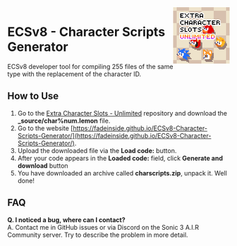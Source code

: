 <img src="images/favicon.png" align="right" />

# ECSv8 - Character Scripts Generator

ECSv8 developer tool for compiling 255 files of the same type with the replacement of the character ID.

## How to Use

1. Go to the [Extra Character Slots - Unlimited](https://github.com/fadeinside/s3air-extra-character-slots-unlimited) repository and download the **_source/char%num.lemon** file.
2. Go to the website [https://fadeinside.github.io/ECSv8-Character-Scripts-Generator/](https://fadeinside.github.io/ECSv8-Character-Scripts-Generator/).
3. Upload the downloaded file via the **Load code:** button.
4. After your code appears in the **Loaded code:** field, click **Generate and download** button
5. You have downloaded an archive called **charscripts.zip**, unpack it. Well done!

## FAQ

**Q. I noticed a bug, where can I contact?**  
A. Contact me in GitHub issues or via Discord on the Sonic 3 A.I.R Community server. Try to describe the problem in more detail.